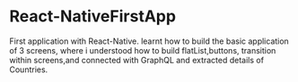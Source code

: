 # React-NativeFirstApp
First application with React-Native. learnt how to build the basic application of 3 screens, where i understood how to build flatList,buttons, transition within screens,and connected with GraphQL and extracted details of Countries.
